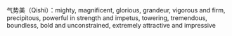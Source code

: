 气势美（Qishi）：mighty, magnificent, glorious, grandeur, vigorous and firm, precipitous, powerful in strength and impetus, towering, tremendous, boundless, bold and unconstrained, extremely attractive and impressive
